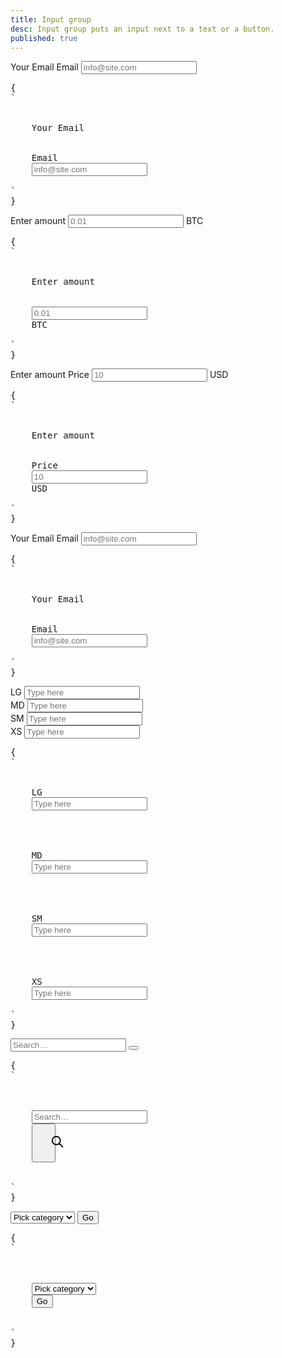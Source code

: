 ```yaml
---
title: Input group
desc: Input group puts an input next to a text or a button.
published: true
---
```


<script>
  import Component from "@components/Component.svelte"
  import ClassTable from "@components/ClassTable.svelte"
</script>

<ClassTable
data="{[
  { type:'component', class: 'input-group', desc: 'Container for grouping elements' },
  { type:'modifier', class: 'input-group-lg', desc: 'Large size for input-group wrapper' },
  { type:'modifier', class: 'input-group-md', desc: 'Medium (default) size for input-group wrapper' },
  { type:'modifier', class: 'input-group-sm', desc: 'Small size for input-group wrapper' },
  { type:'modifier', class: 'input-group-xs', desc: 'Extra small size for input-group wrapper' },
  { type:'modifier', class: 'input-group-vertical', desc: 'Vertical direction for input-group items' },
]}"
/>

<Component title="Group label and text input horizontally">
<div class="form-control">
  <label class="label">
    <span class="label-text">Your Email</span>
  </label>
  <label class="input-group">
    <span>Email</span>
    <input type="text" placeholder="info@site.com" class="input input-bordered">
  </label>
</div>
<pre slot="html">{
`<div class="form-control">
  <label class="label">
    <span class="label-text">Your Email</span>
  </label>
  <label class="input-group">
    <span>Email</span>
    <input type="text" placeholder="info@site.com" class="input input-bordered">
  </label>
</div>`
}</pre>
</Component>

<Component title="Group text input and label horizontally">
<div class="form-control">
  <label class="label">
    <span class="label-text">Enter amount</span>
  </label>
  <label class="input-group">
    <input type="text" placeholder="0.01" class="input input-bordered">
    <span>BTC</span>
  </label>
</div>
<pre slot="html">{
`<div class="form-control">
  <label class="label">
    <span class="label-text">Enter amount</span>
  </label>
  <label class="input-group">
    <input type="text" placeholder="0.01" class="input input-bordered">
    <span>BTC</span>
  </label>
</div>`
}</pre>
</Component>

<Component title="label on both sides">
<div class="form-control">
  <label class="label">
    <span class="label-text">Enter amount</span>
  </label>
  <label class="input-group">
    <span>Price</span>
    <input type="text" placeholder="10" class="input input-bordered">
    <span>USD</span>
  </label>
</div>
<pre slot="html">{
`<div class="form-control">
  <label class="label">
    <span class="label-text">Enter amount</span>
  </label>
  <label class="input-group">
    <span>Price</span>
    <input type="text" placeholder="10" class="input input-bordered">
    <span>USD</span>
  </label>
</div>`
}</pre>
</Component>

<Component title="Group label and text input vertically">
<div class="form-control">
  <label class="label">
    <span class="label-text">Your Email</span>
  </label>
  <label class="input-group input-group-vertical">
    <span>Email</span>
    <input type="text" placeholder="info@site.com" class="input input-bordered">
  </label>
</div>
<pre slot="html">{
`<div class="form-control">
  <label class="label">
    <span class="label-text">Your Email</span>
  </label>
  <label class="input-group input-group-vertical">
    <span>Email</span>
    <input type="text" placeholder="info@site.com" class="input input-bordered">
  </label>
</div>`
}</pre>
</Component>

<Component title="Sizes">
<div class="flex flex-col gap-4 items-center">
  <div class="form-control">
    <label class="input-group input-group-lg">
      <span>LG</span>
      <input type="text" placeholder="Type here" class="input input-bordered input-lg">
    </label>
  </div>
  <div class="form-control">
    <label class="input-group input-group-md">
      <span>MD</span>
      <input type="text" placeholder="Type here" class="input input-bordered input-md">
    </label>
  </div>
  <div class="form-control">
    <label class="input-group input-group-sm">
      <span>SM</span>
      <input type="text" placeholder="Type here" class="input input-bordered input-sm">
    </label>
  </div>
  <div class="form-control">
    <label class="input-group input-group-xs">
      <span>XS</span>
      <input type="text" placeholder="Type here" class="input input-bordered input-xs">
    </label>
  </div>
</div>
<pre slot="html">{
`<div class="form-control">
  <label class="input-group input-group-lg">
    <span>LG</span>
    <input type="text" placeholder="Type here" class="input input-bordered input-lg">
  </label>
</div>
<div class="form-control">
  <label class="input-group input-group-md">
    <span>MD</span>
    <input type="text" placeholder="Type here" class="input input-bordered input-md">
  </label>
</div>
<div class="form-control">
  <label class="input-group input-group-sm">
    <span>SM</span>
    <input type="text" placeholder="Type here" class="input input-bordered input-sm">
  </label>
</div>
<div class="form-control">
  <label class="input-group input-group-xs">
    <span>XS</span>
    <input type="text" placeholder="Type here" class="input input-bordered input-xs">
  </label>
</div>`
}</pre>
</Component>

<Component title="Group text input and button">
<div class="form-control">
  <div class="input-group">
    <input type="text" placeholder="Search…" class="input input-bordered">
    <button class="btn btn-square">
      <svg xmlns="http://www.w3.org/2000/svg" class="h-6 w-6" fill="none" viewBox="0 0 24 24" stroke="currentColor"><path stroke-linecap="round" stroke-linejoin="round" stroke-width="2" d="M21 21l-6-6m2-5a7 7 0 11-14 0 7 7 0 0114 0z" /></svg>
    </button>
  </div>
</div>
<pre slot="html">{
`<div class="form-control">
  <div class="input-group">
    <input type="text" placeholder="Search…" class="input input-bordered">
    <button class="btn btn-square">
      <svg xmlns="http://www.w3.org/2000/svg" class="h-6 w-6" fill="none" viewBox="0 0 24 24" stroke="currentColor"><path stroke-linecap="round" stroke-linejoin="round" stroke-width="2" d="M21 21l-6-6m2-5a7 7 0 11-14 0 7 7 0 0114 0z" /></svg>
    </button>
  </div>
</div>`
}</pre>
</Component>

<Component title="Group select and button">
<div class="form-control">
  <div class="input-group">
    <select class="select select-bordered">
      <option disabled selected>Pick category</option>
      <option>T-shirts</option>
      <option>Mugs</option>
    </select>
    <button class="btn">Go</button>
  </div>
</div>
<pre slot="html">{
`<div class="form-control">
  <div class="input-group">
    <select class="select select-bordered">
      <option disabled selected>Pick category</option>
      <option>T-shirts</option>
      <option>Mugs</option>
    </select>
    <button class="btn">Go</button>
  </div>
</div>`
}</pre>
</Component>
